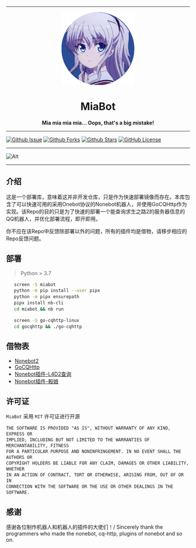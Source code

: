 <div align="center">
    <hr>
    <img src="https://raw.githubusercontent.com/MashiroSA/MiaBot/master/resource/headshot.png" width="200" height="200" alt="MiaBot"> 
    <h1>MiaBot</h1>
    <b>Mia mia mia mia... Oops, that's a big mistake!</b>
</div>

---

[![Github Issue](https://img.shields.io/github/issues/MashiroSA/MiaBot)](https://github.com/MashiroSA/MiaBot/issues)
[![Github Forks](https://img.shields.io/github/forks/MashiroSA/MiaBot)](https://github.com/MashiroSA/MiaBot/fork)
[![Github Stars](https://img.shields.io/github/stars/MashiroSA/MiaBot)](https://github.com/MashiroSA/MiaBot)
[![GitHub License](https://img.shields.io/github/license/MashiroSA/MiaBot)](https://github.com/MashiroSA/MiaBot/blob/master/LICENSE)

---

![Alt](https://repobeats.axiom.co/api/embed/0bd4a1fd0e4f9bd885de668ab99c0b5813cb6388.svg "Repobeats analytics image")

---

## 介绍
这是一个部署库，意味着这并非开发仓库，只是作为快速部署镜像而存在。本库包含了可以快速可用的采用Onebot协议的Nonebot机器人，并使用GoCQHttp作为实现。该Repo的目的只是为了快速的部署一个能查询求生之路2的服务器信息的QQ机器人，并优化部署流程，即开即用。

你不应在该Repo中反馈除部署以外的问题，所有的插件均是借物，请移步相应的Repo反馈问题。

## 部署
> Python > 3.7
```bash
   screen -S miabot
   python -m pip install --user pipx
   python -m pipx ensurepath
   pipx install nb-cli
   cd miabot && nb run
```
```bash
   screen -S go-cqhttp-linux
   cd gocqhttp && ./go-cqhttp
```

## 借物表
- [Nonebot2](https://github.com/nonebot/nonebot2)
- [GoCQHttp](https://github.com/Mrs4s/go-cqhttp)
- [Nonebot插件-L4D2查询](https://github.com/Umamusume-Agnes-Digital/nonebot_plugin_l4d2_server)
- [Nonebot插件-骰娘](https://github.com/abrahum/nonebot_plugin_cocdicer)

## 许可证

`MiaBot` 采用 `MIT` 许可证进行开源

```text
THE SOFTWARE IS PROVIDED "AS IS", WITHOUT WARRANTY OF ANY KIND, EXPRESS OR
IMPLIED, INCLUDING BUT NOT LIMITED TO THE WARRANTIES OF MERCHANTABILITY, FITNESS
FOR A PARTICULAR PURPOSE AND NONINFRINGEMENT. IN NO EVENT SHALL THE AUTHORS OR
COPYRIGHT HOLDERS BE LIABLE FOR ANY CLAIM, DAMAGES OR OTHER LIABILITY, WHETHER
IN AN ACTION OF CONTRACT, TORT OR OTHERWISE, ARISING FROM, OUT OF OR IN
CONNECTION WITH THE SOFTWARE OR THE USE OR OTHER DEALINGS IN THE SOFTWARE.
```

## 感谢
感谢各位制作机器人和机器人的插件的大佬们！/ Sincerely thank the programmers who made the nonebot, cq-http, plugins of nonebot and so on.
